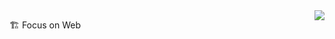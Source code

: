 <img align="right" src="https://github-readme-stats.vercel.app/api?username=LemomZhang&show_icons=true&count_private=true&icon_color=ad0d52&hide_title=true" />

🏗  Focus on Web


<!--
**LemomZhang/LemomZhang** is a ✨ _special_ ✨ repository because its `README.md` (this file) appears on your GitHub profile.

Here are some ideas to get you started:

- 🔭 I’m currently working on ...
- 🌱 I’m currently learning ...
- 👯 I’m looking to collaborate on ...
- 🤔 I’m looking for help with ...
- 💬 Ask me about ...
- 📫 How to reach me: ...
- 😄 Pronouns: ...
- ⚡ Fun fact: ...
-->
